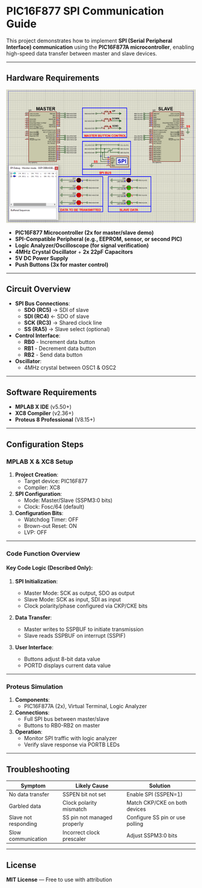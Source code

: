 # PIC16F877 SPI Communication Guide

This project demonstrates how to implement **SPI (Serial Peripheral Interface) communication** using the **PIC16F877A microcontroller**, enabling high-speed data transfer between master and slave devices.

---

## Hardware Requirements  
![PIC16F877 SPI Circuit](circuit.png)  
- **PIC16F877 Microcontroller (2x for master/slave demo)**  
- **SPI-Compatible Peripheral (e.g., EEPROM, sensor, or second PIC)**  
- **Logic Analyzer/Oscilloscope (for signal verification)**  
- **4MHz Crystal Oscillator** + **2x 22pF Capacitors**  
- **5V DC Power Supply**  
- **Push Buttons (3x for master control)**  

---

## Circuit Overview  
- **SPI Bus Connections**:  
  - **SDO (RC5)** → SDI of slave  
  - **SDI (RC4)** ← SDO of slave  
  - **SCK (RC3)** → Shared clock line  
  - **SS (RA5)** → Slave select (optional)  
- **Control Interface**:  
  - **RB0** - Increment data button  
  - **RB1** - Decrement data button  
  - **RB2** - Send data button  
- **Oscillator**:  
  - 4MHz crystal between OSC1 & OSC2  

---

## Software Requirements  
- **MPLAB X IDE** (v5.50+)  
- **XC8 Compiler** (v2.36+)  
- **Proteus 8 Professional** (V8.15+)  

---

## Configuration Steps  

### MPLAB X & XC8 Setup  
1. **Project Creation**:  
   - Target device: PIC16F877  
   - Compiler: XC8  
2. **SPI Configuration**:  
   - Mode: Master/Slave (SSPM3:0 bits)  
   - Clock: Fosc/64 (default)  
3. **Configuration Bits**:  
   - Watchdog Timer: OFF  
   - Brown-out Reset: ON  
   - LVP: OFF  

---

### Code Function Overview  
#### Key Code Logic (Described Only):

1. **SPI Initialization**:  
   - Master Mode: SCK as output, SDO as output  
   - Slave Mode: SCK as input, SDI as input  
   - Clock polarity/phase configured via CKP/CKE bits  

2. **Data Transfer**:  
   - Master writes to SSPBUF to initiate transmission  
   - Slave reads SSPBUF on interrupt (SSPIF)  

3. **User Interface**:  
   - Buttons adjust 8-bit data value  
   - PORTD displays current data value  

---

### Proteus Simulation  
1. **Components**:  
   - PIC16F877A (2x), Virtual Terminal, Logic Analyzer  
2. **Connections**:  
   - Full SPI bus between master/slave  
   - Buttons to RB0-RB2 on master  
3. **Operation**:  
   - Monitor SPI traffic with logic analyzer  
   - Verify slave response via PORTB LEDs  

---

## Troubleshooting  
| Symptom                | Likely Cause                  | Solution                         |  
|------------------------|-------------------------------|----------------------------------|  
| No data transfer       | SSPEN bit not set             | Enable SPI (SSPEN=1)             |  
| Garbled data           | Clock polarity mismatch       | Match CKP/CKE on both devices    |  
| Slave not responding   | SS pin not managed properly   | Configure SS pin or use polling  |  
| Slow communication     | Incorrect clock prescaler     | Adjust SSPM3:0 bits              |  

---

## License  
**MIT License** — Free to use with attribution  
